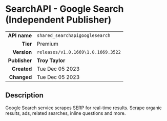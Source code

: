 # SearchAPI - Google Search (Independent Publisher)
| | |
|-:|-|
|**API name**|`shared_searchapigooglesearch`|
|**Tier**|Premium|
|**Version**|`releases/v1.0.1669\1.0.1669.3522`|
|**Publisher**|**Troy Taylor**|
|**Created**|Tue Dec 05 2023|
|**Changed**|Tue Dec 05 2023|

## Description
Google Search service scrapes SERP for real-time results. Scrape organic results, ads, related searches, inline questions and more.
